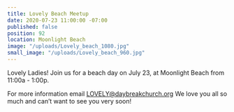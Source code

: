 ```yaml
---
title: Lovely Beach Meetup
date: 2020-07-23 11:00:00 -07:00
published: false
position: 92
location: Moonlight Beach
image: "/uploads/Lovely_beach_1080.jpg"
small_image: "/uploads/Lovely_beach_960.jpg"
---
```


Lovely Ladies!
Join us for a beach day on July 23, at Moonlight Beach from 11:00a - 1:00p.

For more information email
LOVELY@daybreakchurch.org
We love you all so much and can’t want to see you very soon!